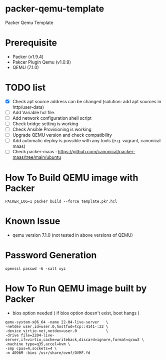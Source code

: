 # packer-qemu-template
Packer Qemu Template 

# Prerequisite
- Packer (v1.9.4)
- Pakcer Plugin Qemu (v1.0.9)
- QEMU (7.1.0)

# TODO list

- [x] Check apt source address can be changed (solution: add apt sources in http/user-data)
- [ ] Add Variable hcl file.
- [ ] Add network configuration shell script
- [ ] Check bridge setting is working
- [ ] Check Ansible Provisioning is working
- [ ] Upgrade QEMU version and check compatibility
- [ ] Add automatic deploy is possible with any tools (e.g. vagrant, canonical maas)
- [ ] Check packer-maas : https://github.com/canonical/packer-maas/tree/main/ubuntu

# How To Build QEMU image with Packer
`PACKER_LOG=1 packer build --force template.pkr.hcl`

# Known Issue
- qemu version 7.1.0 (not tested in above versions of QEMU)

# Password Generation
`openssl passwd -6 -salt xyz`

# How To Run QEMU image built by Packer
- bios option needed ( if bios option doesn't exist, boot hangs )

``` 
qemu-system-x86_64 -name 22-04-live-server   \               
-netdev user,id=user.0,hostfwd=tcp::4141-:22 \              
-device virtio-net,netdev=user.0             \  
-drive file=2204-live-server,if=virtio,cache=writeback,discard=ignore,format=qcow2 \              
-machine type=q35,accel=kvm \              
-smp cpus=4,sockets=4 \
-m 4096M -bios /usr/share/ovmf/OVMF.fd
```
